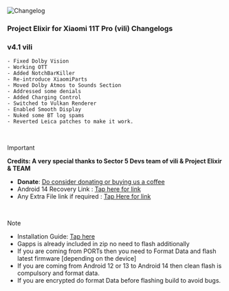 ![Changelog](https://i.imgur.com/MsgqFFz.png)

### Project Elixir for Xiaomi 11T Pro (vili) Changelogs

### v4.1 vili
```
- Fixed Dolby Vision
- Working OTT
- Added NotchBarKiller
- Re-introduce XiaomiParts
- Moved Dolby Atmos to Sounds Section
- Addressed some denials
- Added Charging Control
- Switched to Vulkan Renderer
- Enabled Smooth Display
- Nuked some BT log spams
- Reverted Leica patches to make it work.
```

<br>

> [!Important]
> **Credits: A very special thanks to Sector 5 Devs team of vili & Project Elixir & TEAM**
> * **Donate**: [Do consider donating or buying us a coffee](https://projectelixiros.com/donate)
> * Android 14 Recovery Link : [Tap here for link](https://projectelixiros.com/download)
> * Any Extra File link if required : [Tap Here for link](https://sourceforge.net/projects/project-elixir/files/fourteen)

<br>

> [!Note]
> * Installation Guide: [Tap here](https://github.com/ProjectElixir-Devices/Wiki/)
> * Gapps is already included in zip no need to flash additionally
> * If you are coming from PORTs then you need to Format Data and flash latest firmware [depending on the device]
> * If you are coming from Android 12 or 13 to Android 14 then clean flash is compulsory and format data.
> * If you are encrypted do format Data before flashing build to avoid bugs.
